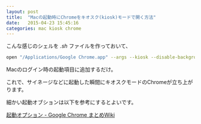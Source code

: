 ```yaml
---
layout: post
title:  "Macの起動時にChromeをキオスク(kiosk)モードで開く方法"
date:   2015-04-23 15:45:16
categories: mac kiosk chrome
---
```

こんな感じのシェルを *.sh* ファイルを作っておいて、

```sh
open "/Applications/Google Chrome.app" --args --kiosk --disable-background-mode "http://hisasann.com/" --user-data-dir=/Users/[UserName]/Library/Application\ Support/Google/Chrome/kioskmode
```

Macのログイン時の起動項目に追加するだけ。

これで、サイネージなどに起動した瞬間にキオスクモードのChromeが立ち上がります。

細かい起動オブションは以下を参考にするとよいです。

[起動オプション - Google Chrome まとめWiki](http://chrome.half-moon.org/43.html)
